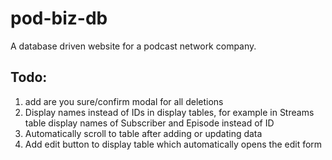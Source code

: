 # pod-biz-db

A database driven website for a podcast network company.

## Todo:
1. add are you sure/confirm modal for all deletions
2. Display names instead of IDs in display tables, for example in Streams table display names of Subscriber and Episode instead of ID
3. Automatically scroll to table after adding or updating data
4. Add edit button to display table which automatically opens the edit form

